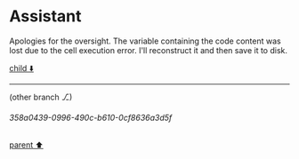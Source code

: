 # Assistant

Apologies for the oversight. The variable containing the code content was lost due to the cell execution error. I'll reconstruct it and then save it to disk.

[child ⬇️](#358a0439-0996-490c-b610-0cf8636a3d5f)

---

(other branch ⎇)
###### 358a0439-0996-490c-b610-0cf8636a3d5f
[parent ⬆️](#28afe5b1-aeb3-4882-8b36-a8cd83ccfa30)
